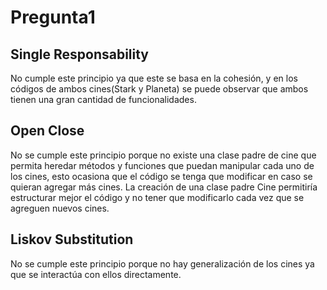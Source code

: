 # Pregunta1
## Single Responsability
No cumple este principio ya que este se basa en la cohesión, y en los códigos de ambos cines(Stark y Planeta) se puede observar que ambos tienen
una gran cantidad de funcionalidades.
## Open Close
No se cumple este principio porque no existe una clase padre de cine que permita heredar métodos y funciones que puedan
manipular cada uno de los cines, esto ocasiona que el código se tenga que modificar en caso se quieran agregar más cines.
La creación de una clase padre Cine permitiría estructurar mejor el código y no tener que modificarlo cada vez que se agreguen nuevos cines.
## Liskov Substitution
No se cumple este principio porque no hay generalización de los cines ya que se interactúa con ellos directamente.
